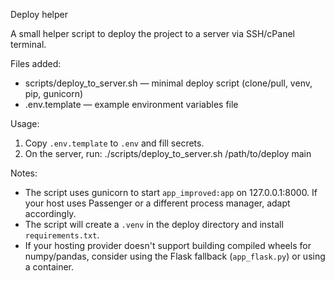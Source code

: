 Deploy helper

A small helper script to deploy the project to a server via SSH/cPanel terminal.

Files added:
- scripts/deploy_to_server.sh — minimal deploy script (clone/pull, venv, pip, gunicorn)
- .env.template — example environment variables file

Usage:
1. Copy `.env.template` to `.env` and fill secrets.
2. On the server, run: ./scripts/deploy_to_server.sh /path/to/deploy main

Notes:
- The script uses gunicorn to start `app_improved:app` on 127.0.0.1:8000. If your host uses Passenger or a different process manager, adapt accordingly.
- The script will create a `.venv` in the deploy directory and install `requirements.txt`.
- If your hosting provider doesn't support building compiled wheels for numpy/pandas, consider using the Flask fallback (`app_flask.py`) or using a container.
